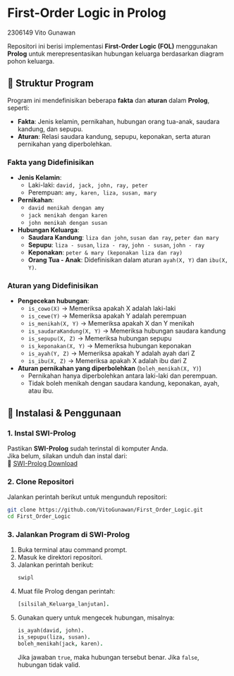 # First-Order Logic in Prolog  
2306149 Vito Gunawan  

Repositori ini berisi implementasi **First-Order Logic (FOL)** menggunakan **Prolog** untuk merepresentasikan hubungan keluarga berdasarkan diagram pohon keluarga.  

## 📌 Struktur Program  

Program ini mendefinisikan beberapa **fakta** dan **aturan** dalam **Prolog**, seperti:  
- **Fakta**: Jenis kelamin, pernikahan, hubungan orang tua-anak, saudara kandung, dan sepupu.  
- **Aturan**: Relasi saudara kandung, sepupu, keponakan, serta aturan pernikahan yang diperbolehkan.  

### **Fakta yang Didefinisikan**  
- **Jenis Kelamin**:  
  - Laki-laki: `david, jack, john, ray, peter`  
  - Perempuan: `amy, karen, liza, susan, mary`  
- **Pernikahan**:  
  - `david menikah dengan amy`  
  - `jack menikah dengan karen`  
  - `john menikah dengan susan`  
- **Hubungan Keluarga**:  
  - **Saudara Kandung**: `liza dan john`, `susan dan ray`, `peter dan mary`  
  - **Sepupu**: `liza - susan`, `liza - ray`, `john - susan`, `john - ray`  
  - **Keponakan**: `peter & mary (keponakan liza dan ray)`  
  - **Orang Tua - Anak**: Didefinisikan dalam aturan `ayah(X, Y)` dan `ibu(X, Y)`.  

### **Aturan yang Didefinisikan**  
- **Pengecekan hubungan**:  
  - `is_cowo(X)` → Memeriksa apakah X adalah laki-laki  
  - `is_cewe(Y)` → Memeriksa apakah Y adalah perempuan  
  - `is_menikah(X, Y)` → Memeriksa apakah X dan Y menikah  
  - `is_saudaraKandung(X, Y)` → Memeriksa hubungan saudara kandung  
  - `is_sepupu(X, Z)` → Memeriksa hubungan sepupu  
  - `is_keponakan(X, Y)` → Memeriksa hubungan keponakan  
  - `is_ayah(Y, Z)` → Memeriksa apakah Y adalah ayah dari Z  
  - `is_ibu(X, Z)` → Memeriksa apakah X adalah ibu dari Z  
- **Aturan pernikahan yang diperbolehkan** (`boleh_menikah(X, Y)`)  
  - Pernikahan hanya diperbolehkan antara laki-laki dan perempuan.  
  - Tidak boleh menikah dengan saudara kandung, keponakan, ayah, atau ibu.  

## 🔧 Instalasi & Penggunaan  

### **1. Instal SWI-Prolog**  
Pastikan **SWI-Prolog** sudah terinstal di komputer Anda.  
Jika belum, silakan unduh dan instal dari:  
🔗 [SWI-Prolog Download](https://www.swi-prolog.org/Download.html)  

### **2. Clone Repositori**  
Jalankan perintah berikut untuk mengunduh repositori:  
```bash
git clone https://github.com/VitoGunawan/First_Order_Logic.git
cd First_Order_Logic
```

### **3. Jalankan Program di SWI-Prolog**  
1. Buka terminal atau command prompt.  
2. Masuk ke direktori repositori.  
3. Jalankan perintah berikut:  
   ```prolog
   swipl
   ```
4. Muat file Prolog dengan perintah:  
   ```prolog
   [silsilah_Keluarga_lanjutan].
   ```
5. Gunakan query untuk mengecek hubungan, misalnya:  
   ```prolog
   is_ayah(david, john).
   is_sepupu(liza, susan).
   boleh_menikah(jack, karen).
   ```  
   Jika jawaban `true`, maka hubungan tersebut benar. Jika `false`, hubungan tidak valid.  
